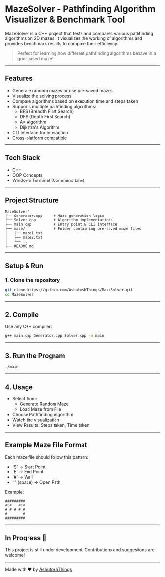 
# MazeSolver - Pathfinding Algorithm Visualizer & Benchmark Tool

MazeSolver is a C++ project that tests and compares various pathfinding algorithms on 2D mazes. It visualizes the working of algorithms and provides benchmark results to compare their efficiency.

> Perfect for learning how different pathfinding algorithms behave in a grid-based maze!

---

## Features
- Generate random mazes or use pre-saved mazes
- Visualize the solving process
- Compare algorithms based on execution time and steps taken
- Supports multiple pathfinding algorithms:
  - BFS (Breadth First Search)
  - DFS (Depth First Search)
  - A* Algorithm
  - Dijkstra's Algorithm
- CLI Interface for interaction
- Cross-platform compatible

---

## Tech Stack
- C++
- OOP Concepts
- Windows Terminal (Command Line)

---

## Project Structure

```
MazeSolver/
├── Generator.cpp     # Maze generation logic
├── Solver.cpp        # Algorithm implementations
├── main.cpp          # Entry point & CLI interface
├── maze/             # Folder containing pre-saved maze files
│   ├── maze1.txt
│   ├── maze2.txt
│   └── ...
├── README.md
```

---

## Setup & Run

### 1. Clone the repository
```bash
git clone https://github.com/AshutoshThings/MazeSolver.git
cd MazeSolver
```

---

## 2. Compile

Use any C++ compiler:

```bash
g++ main.cpp Generator.cpp Solver.cpp -o main
```

---

## 3. Run the Program

```bash
./main
```

---

## 4. Usage

- Select from:
  - Generate Random Maze
  - Load Maze from File
- Choose Pathfinding Algorithm
- Watch the visualization
- View Results: Steps taken, Time taken

---

## Example Maze File Format
Each maze file should follow this pattern:

- 'S' -> Start Point
- 'E' -> End Point
- '#' -> Wall
- ' ' (space) -> Open Path

Example:
```
#########
#S#   #E#
# # # # #
#       #
#########
```

---
## In Progress 🚧

This project is still under development. Contributions and suggestions are welcome!

---

Made with ❤️ by [AshutoshThings](https://github.com/AshutoshThings)
